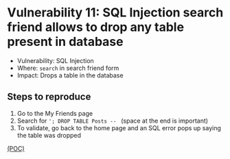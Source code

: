 # Vulnerability 11: SQL Injection search friend allows to drop any table present in database 

- Vulnerability: SQL Injection
- Where: `search` in search friend form
- Impact: Drops a table in the database

## Steps to reproduce

1. Go to the My Friends page
2. Search for `'; DROP TABLE Posts -- ` (space at the end is important)
3. To validate, go back to the home page and an SQL error pops up saying the table was dropped

[(POC)](vuln11.py)
